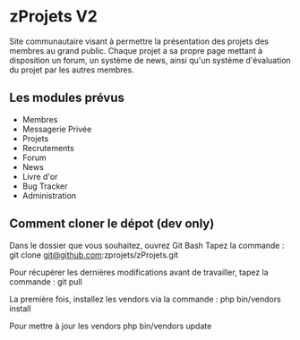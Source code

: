 ﻿zProjets V2
===========

Site communautaire visant à permettre la présentation des projets des membres au grand public. Chaque projet a sa propre page mettant à disposition un forum, un système de news, ainsi qu'un système d'évaluation du projet par les autres membres.



Les modules prévus
---------------------

* Membres
* Messagerie Privée
* Projets
* Recrutements
* Forum
* News
* Livre d'or
* Bug Tracker
* Administration



Comment cloner le dépot (dev only)
----------------------------------

Dans le dossier que vous souhaitez, ouvrez Git Bash
Tapez la commande :
    git clone git@github.com:zprojets/zProjets.git

Pour récupérer les dernières modifications avant de travailler, tapez la commande :
    git pull

La première fois, installez les vendors via la commande :
    php bin/vendors install

Pour mettre à jour les vendors
    php bin/vendors update